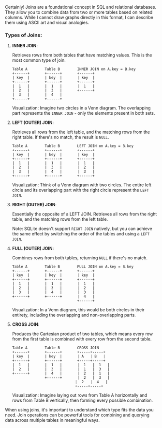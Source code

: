 Certainly! Joins are a foundational concept in SQL and relational databases. They allow you to combine data from two or more tables based on related columns. While I cannot draw graphs directly in this format, I can describe them using ASCII art and visual analogies.

### Types of Joins:

1. **INNER JOIN**:
   
   Retrieves rows from both tables that have matching values. This is the most common type of join.

   ```
   Table A        Table B        INNER JOIN on A.key = B.key
   +------+       +------+       +------+
   | key  |       | key  |       | key  |
   +------+       +------+       +------+
   |  1   |       |  1   |       |  1   |
   |  2   |       |  3   |       +------+
   |  3   |       |  4   |
   +------+       +------+
   ```

   Visualization: Imagine two circles in a Venn diagram. The overlapping part represents the `INNER JOIN` - only the elements present in both sets.

2. **LEFT (OUTER) JOIN**:
   
   Retrieves all rows from the left table, and the matching rows from the right table. If there's no match, the result is `NULL`.

   ```
   Table A        Table B        LEFT JOIN on A.key = B.key
   +------+       +------+       +------+
   | key  |       | key  |       | key  |
   +------+       +------+       +------+
   |  1   |       |  1   |       |  1   |
   |  2   |       |  3   |       |  2   |
   |  3   |       |  4   |       |  3   |
   +------+       +------+       +------+
   ```

   Visualization: Think of a Venn diagram with two circles. The entire left circle and its overlapping part with the right circle represent the `LEFT JOIN`.

3. **RIGHT (OUTER) JOIN**:

   Essentially the opposite of a LEFT JOIN. Retrieves all rows from the right table, and the matching rows from the left table.

   Note: SQLite doesn't support `RIGHT JOIN` natively, but you can achieve the same effect by switching the order of the tables and using a `LEFT JOIN`.

4. **FULL (OUTER) JOIN**:

   Combines rows from both tables, returning `NULL` if there's no match.

   ```
   Table A        Table B        FULL JOIN on A.key = B.key
   +------+       +------+       +------+
   | key  |       | key  |       | key  |
   +------+       +------+       +------+
   |  1   |       |  1   |       |  1   |
   |  2   |       |  3   |       |  2   |
   |  3   |       |  4   |       |  3   |
   +------+       +------+       |  4   |
                                 +------+
   ```

   Visualization: In a Venn diagram, this would be both circles in their entirety, including the overlapping and non-overlapping parts.

5. **CROSS JOIN**:

   Produces the Cartesian product of two tables, which means every row from the first table is combined with every row from the second table.

   ```
   Table A        Table B        CROSS JOIN
   +------+       +------+       +-----+-----+
   | key  |       | key  |       | A   | B   |
   +------+       +------+       +-----+-----+
   |  1   |       |  1   |       |  1   |  1   |
   |  2   |       |  3   |       |  1   |  3   |
   +------+       |  4   |       |  2   |  1   |
                  +------+       |  2   |  3   |
                                |  2   |  4   |
                                +-----+-----+
   ```

   Visualization: Imagine laying out rows from Table A horizontally and rows from Table B vertically, then forming every possible combination.

When using joins, it's important to understand which type fits the data you need. Join operations can be powerful tools for combining and querying data across multiple tables in meaningful ways.
